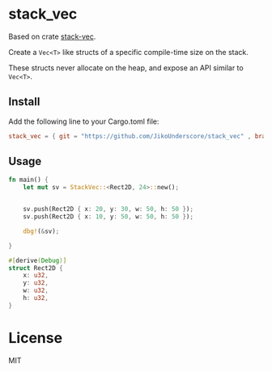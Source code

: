 # stack_vec  

Based on crate  [stack-vec](https://crates.io/crates/stack-vec).

Create a `Vec<T>` like structs of a specific compile-time size on the stack.

These structs never allocate on the heap, and expose an API similar to `Vec<T>`.

## Install
Add the following line to your Cargo.toml file:
```toml
stack_vec = { git = "https://github.com/JikoUnderscore/stack_vec" , branch = "master"}
```

## Usage

``` rust
fn main() {
    let mut sv = StackVec::<Rect2D, 24>::new();


    sv.push(Rect2D { x: 20, y: 30, w: 50, h: 50 });
    sv.push(Rect2D { x: 10, y: 50, w: 50, h: 50 });

    dbg!(&sv);

}

#[derive(Debug)]
struct Rect2D {
    x: u32,
    y: u32,
    w: u32,
    h: u32,
}
```



# License
MIT

